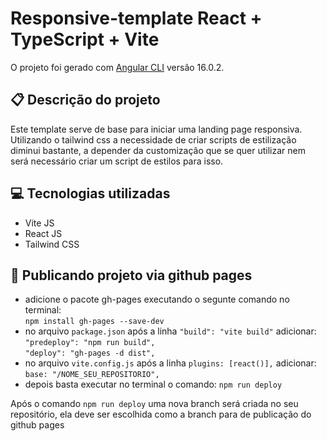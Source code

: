 # Responsive-template React + TypeScript + Vite

O projeto foi gerado com [Angular CLI](https://github.com/angular/angular-cli) versão 16.0.2.

## 📋 Descrição do projeto
Este template serve de base para iniciar uma landing page responsiva. 
Utilizando o tailwind css a necessidade de criar scripts de estilização diminui bastante, 
a depender da customização que se quer utilizar nem será necessário criar um script de estilos para isso.

## 💻 Tecnologias utilizadas
- Vite JS
- React JS
- Tailwind CSS

## 🚀 Publicando projeto via github pages

- adicione o pacote gh-pages executando o segunte comando no terminal: <br>
  `npm install gh-pages --save-dev`
- no arquivo `package.json` após a linha `"build": "vite build"` adicionar: <br>
  `"predeploy": "npm run build",` <br>
  `"deploy": "gh-pages -d dist",`
- no arquivo `vite.config.js` após a linha `plugins: [react()],` adicionar: <br>
  `base: "/NOME_SEU_REPOSITORIO",`
- depois basta executar no terminal o comando:
  `npm run deploy`

Após o comando `npm run deploy` uma nova branch será criada no seu repositório, ela deve ser escolhida como a branch para de publicação do github pages


